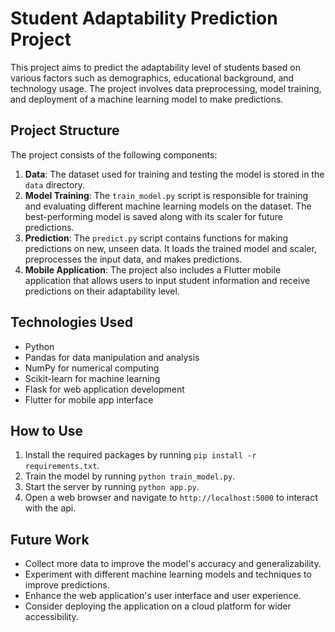 # Student Adaptability Prediction Project

This project aims to predict the adaptability level of students based on various factors such as demographics, educational background, and technology usage. The project involves data preprocessing, model training, and deployment of a machine learning model to make predictions.

## Project Structure

The project consists of the following components:

1. **Data**: The dataset used for training and testing the model is stored in the `data` directory.
2. **Model Training**: The `train_model.py` script is responsible for training and evaluating different machine learning models on the dataset. The best-performing model is saved along with its scaler for future predictions.
3. **Prediction**: The `predict.py` script contains functions for making predictions on new, unseen data. It loads the trained model and scaler, preprocesses the input data, and makes predictions.
4. **Mobile Application**: The project also includes a Flutter mobile application that allows users to input student information and receive predictions on their adaptability level.

## Technologies Used

* Python
* Pandas for data manipulation and analysis
* NumPy for numerical computing
* Scikit-learn for machine learning
* Flask for web application development
* Flutter for mobile app interface
  

## How to Use

1. Install the required packages by running `pip install -r requirements.txt`.
2. Train the model by running `python train_model.py`.
3. Start the server by running `python app.py`.
4. Open a web browser and navigate to `http://localhost:5000` to interact with the api.

## Future Work

* Collect more data to improve the model's accuracy and generalizability.
* Experiment with different machine learning models and techniques to improve predictions.
* Enhance the web application's user interface and user experience.
* Consider deploying the application on a cloud platform for wider accessibility.
